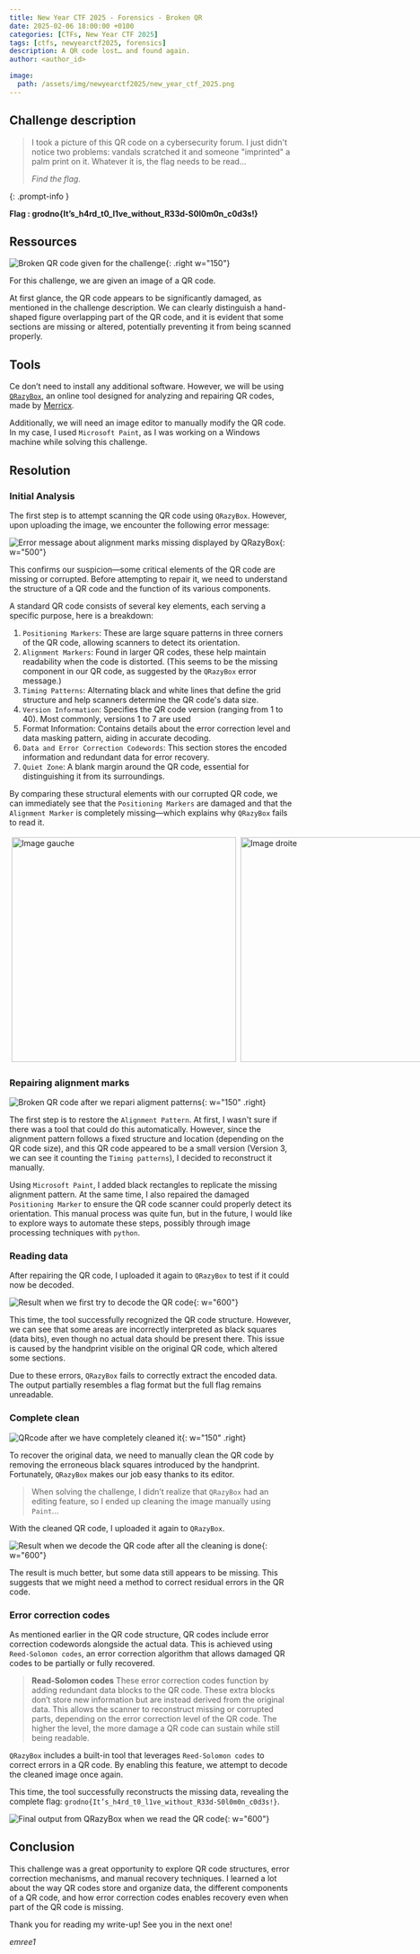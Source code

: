 ```yaml
---
title: New Year CTF 2025 - Forensics - Broken QR
date: 2025-02-06 18:00:00 +0100
categories: [CTFs, New Year CTF 2025]
tags: [ctfs, newyearctf2025, forensics]
description: A QR code lost… and found again.
author: <author_id>

image:
  path: /assets/img/newyearctf2025/new_year_ctf_2025.png
---
```


## Challenge description 

> I took a picture of this QR code on a cybersecurity forum. I just didn't notice two problems: vandals scratched it and someone "imprinted" a palm print on it. Whatever it is, the flag needs to be read...
>  
> *Find the flag.*
>  
{: .prompt-info }

**Flag : grodno{It’s_h4rd_t0_l1ve_without_R33d-S0l0m0n_c0d3s!}**

## Ressources

![Broken QR code given for the challenge](/assets/img/newyearctf2025/broken_qr/qrcode_broken.png){: .right w="150"}

For this challenge, we are given an image of a QR code.

At first glance, the QR code appears to be significantly damaged, as mentioned in the challenge description. We can clearly distinguish a hand-shaped figure overlapping part of the QR code, and it is evident that some sections are missing or altered, potentially preventing it from being scanned properly.

## Tools 

Ce don’t need to install any additional software. However, we will be using [`QRazyBox`](https://merri.cx/qrazybox/), an online tool designed for analyzing and repairing QR codes, made by [Merricx](https://github.com/Merricx).

Additionally, we will need an image editor to manually modify the QR code. In my case, I used `Microsoft Paint`, as I was working on a Windows machine while solving this challenge.

## Resolution

### Initial Analysis 

The first step is to attempt scanning the QR code using `QRazyBox`. However, upon uploading the image, we encounter the following error message:

![Error message about alignment marks missing displayed by QRazyBox](/assets/img/newyearctf2025/broken_qr/qrazybox_alignment_error.png){: w="500"}

This confirms our suspicion—some critical elements of the QR code are missing or corrupted. Before attempting to repair it, we need to understand the structure of a QR code and the function of its various components.

A standard QR code consists of several key elements, each serving a specific purpose, here is a breakdown:
1. `Positioning Markers`: These are large square patterns in three corners of the QR code, allowing scanners to detect its orientation.
2. `Alignment Markers`: Found in larger QR codes, these help maintain readability when the code is distorted. (This seems to be the missing component in our QR code, as suggested by the `QRazyBox` error message.)
3. `Timing Patterns`: Alternating black and white lines that define the grid structure and help scanners determine the QR code's data size.
4. `Version Information`: Specifies the QR code version (ranging from 1 to 40). Most commonly, versions 1 to 7 are used
5. Format Information: Contains details about the error correction level and data masking pattern, aiding in accurate decoding.
6. `Data and Error Correction Codewords`: This section stores the encoded information and redundant data for error recovery.
7. `Quiet Zone`: A blank margin around the QR code, essential for distinguishing it from its surroundings.

By comparing these structural elements with our corrupted QR code, we can immediately see that the `Positioning Markers` are damaged and that the `Alignment Marker` is completely missing—which explains why `QRazyBox` fails to read it.

<div style="display: flex; justify-content: space-between; align-items: center;">
    <img src="/assets/img/newyearctf2025/broken_qr/normal_qrcode_structure.png" alt="Image gauche" style="height: 400px; padding:4px;">
    <img src="/assets/img/newyearctf2025/broken_qr/qrcode_broken2.png" alt="Image droite" style="height: 400px;padding:4px;">
</div>

### Repairing alignment marks 

![Broken QR code after we repari aligment patterns](/assets/img/newyearctf2025/broken_qr/qrcode_alignment_patterns.png){: w="150" .right}

The first step is to restore the `Alignment Pattern`. At first, I wasn't sure if there was a tool that could do this automatically. However, since the alignment pattern follows a fixed structure and location (depending on the QR code size), and this QR code appeared to be a small version (Version 3, we can see it counting the `Timing patterns`), I decided to reconstruct it manually.

Using `Microsoft Paint`, I added black rectangles to replicate the missing alignment pattern. At the same time, I also repaired the damaged `Positioning Marker` to ensure the QR code scanner could properly detect its orientation. This manual process was quite fun, but in the future, I would like to explore ways to automate these steps, possibly through image processing techniques with `python`.

### Reading data

After repairing the QR code, I uploaded it again to `QRazyBox` to test if it could now be decoded.

![Result when we first try to decode the QR code](/assets/img/newyearctf2025/broken_qr/qrazybox_decode1.png){: w="600"}

This time, the tool successfully recognized the QR code structure. However, we can see that some areas are incorrectly interpreted as black squares (data bits), even though no actual data should be present there. This issue is caused by the handprint visible on the original QR code, which altered some sections.

Due to these errors, `QRazyBox` fails to correctly extract the encoded data. The output partially resembles a flag format but the full flag remains unreadable.

### Complete clean

![QRcode after we have completely cleaned it](/assets/img/newyearctf2025/broken_qr/qrcode_completely_clean.png){: w="150" .right}

To recover the original data, we need to manually clean the QR code by removing the erroneous black squares introduced by the handprint. Fortunately, `QRazyBox` makes our job easy thanks to its editor.  
> When solving the challenge, I didn’t realize that `QRazyBox` had an editing feature, so I ended up cleaning the image manually using `Paint`...

With the cleaned QR code, I uploaded it again to `QRazyBox`.

![Result when we decode the QR code after all the cleaning is done](/assets/img/newyearctf2025/broken_qr/qrazybox_decode2.png){: w="600"}

The result is much better, but some data still appears to be missing. This suggests that we might need a method to correct residual errors in the QR code.

### Error correction codes

As mentioned earlier in the QR code structure, QR codes include error correction codewords alongside the actual data. This is achieved using `Reed-Solomon codes`, an error correction algorithm that allows damaged QR codes to be partially or fully recovered.

> **Read-Solomon codes**
> These error correction codes function by adding redundant data blocks to the QR code. These extra blocks don’t store new information but are instead derived from the original data. This allows the scanner to reconstruct missing or corrupted parts, depending on the error correction level of the QR code.
> The higher the level, the more damage a QR code can sustain while still being readable.

`QRazyBox` includes a built-in tool that leverages `Reed-Solomon codes` to correct errors in a QR code. By enabling this feature, we attempt to decode the cleaned image once again.

This time, the tool successfully reconstructs the missing data, revealing the complete flag:
`grodno{It’s_h4rd_t0_l1ve_without_R33d-S0l0m0n_c0d3s!}`.

![Final output from QRazyBox when we read the QR code](/assets/img/newyearctf2025/broken_qr/qrazybox_reed_solomon_codes.png){: w="600"}

## Conclusion

This challenge was a great opportunity to explore QR code structures, error correction mechanisms, and manual recovery techniques. I learned a lot about the way QR codes store and organize data, the different components of a QR code, and how error correction codes enables recovery even when part of the QR code is missing.

Thank you for reading my write-up! See you in the next one! 

*emree1*

